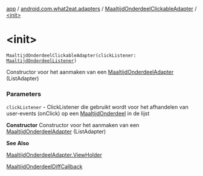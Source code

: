 [app](../../index.md) / [android.com.what2eat.adapters](../index.md) / [MaaltijdOnderdeelClickableAdapter](index.md) / [&lt;init&gt;](./-init-.md)

# &lt;init&gt;

`MaaltijdOnderdeelClickableAdapter(clickListener: `[`MaaltijdOnderdeelListener`](../-maaltijd-onderdeel-listener/index.md)`)`

Constructor voor het aanmaken van een [MaaltijdOnderdeelAdapter](../-maaltijd-onderdeel-adapter/index.md) (ListAdapter)

### Parameters

`clickListener` - ClickListener die gebruikt wordt voor het afhandelen van user-events (onClick) op een [MaaltijdOnderdeel](../../android.com.what2eat.model/-maaltijd-onderdeel/index.md) in de lijst

**Constructor**
Constructor voor het aanmaken van een [MaaltijdOnderdeelAdapter](../-maaltijd-onderdeel-adapter/index.md) (ListAdapter)

**See Also**

[MaaltijdOnderdeelAdapter.ViewHolder](../-maaltijd-onderdeel-adapter/-view-holder/index.md)

[MaaltijdOnderdeelDiffCallback](../-maaltijd-onderdeel-diff-callback/index.md)

